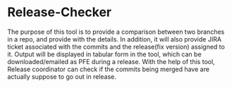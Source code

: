 # Release-Checker
The purpose of this tool is to provide a comparison between two branches in a repo, and provide with the details. In addition, it will also provide JIRA ticket associated with the commits and the release(fix version) assigned to it. 
Output will be displayed in tabular form in the tool, which can be downloaded/emailed as PFE during a release. 
With the help of this tool, Release coordinator can check if the commits being merged have are actually suppose to go out in release.
